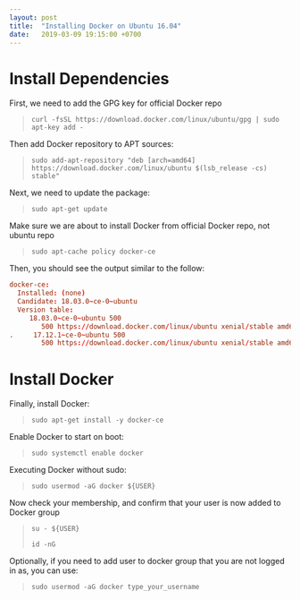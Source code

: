 ```yaml
---
layout: post
title:  "Installing Docker on Ubuntu 16.04"
date:   2019-03-09 19:15:00 +0700
---
```

# Install Dependencies

First, we need to add the GPG key for official Docker repo
> `curl -fsSL https://download.docker.com/linux/ubuntu/gpg | sudo apt-key add -`

Then add Docker repository to APT sources:
>`sudo add-apt-repository "deb [arch=amd64] https://download.docker.com/linux/ubuntu $(lsb_release -cs) stable"`

Next, we need to update the package:
>`sudo apt-get update`

Make sure we are about to install Docker from official Docker repo, not ubuntu repo
>`sudo apt-cache policy docker-ce`

Then, you should see the output similar to the follow:
```conf
docker-ce:
  Installed: (none)
  Candidate: 18.03.0~ce-0~ubuntu
  Version table:
     18.03.0~ce-0~ubuntu 500
        500 https://download.docker.com/linux/ubuntu xenial/stable amd64 Packages
.     17.12.1~ce-0~ubuntu 500
        500 https://download.docker.com/linux/ubuntu xenial/stable amd64 Packages
```

# Install Docker
Finally, install Docker:
>`sudo apt-get install -y docker-ce`

Enable Docker to start on boot:
>`sudo systemctl enable docker`

Executing Docker without sudo:
>`sudo usermod -aG docker ${USER}`

Now check your membership, and confirm that your user is now added to Docker group
>`su - ${USER}`
>
>`id -nG`


Optionally, if you need to add user to docker group that you are not logged in as, you can use:
>`sudo usermod -aG docker type_your_username`